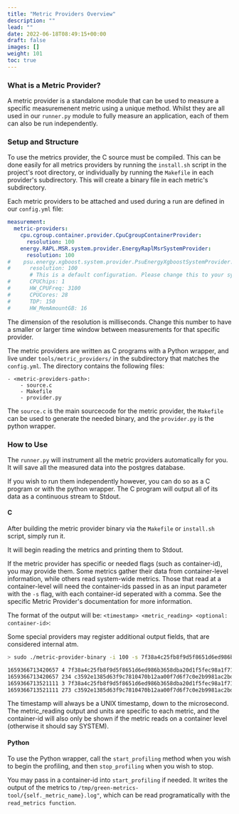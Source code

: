 ```yaml
---
title: "Metric Providers Overview"
description: ""
lead: ""
date: 2022-06-18T08:49:15+00:00
draft: false
images: []
weight: 101
toc: true
---
```



### What is a Metric Provider?
A metric provider is a standalone module that can be used to measure a specific measuremenent metric using a unique method. Whilst they are all used in our `runner.py` module to fully measure an application, each of them can also be run independently.

### Setup and Structure
To use the metrics provider, the C source must be compiled. This can be done easily for all metrics providers by running the `install.sh` script in the project's root directory, or individually by running the `Makefile` in each provider's subdirectory. This will create a binary file in each metric's subdirectory.

Each metric providers to be attached and used during a run are defined in our `config.yml` file:

```yaml
measurement:
  metric-providers:
    cpu.cgroup.container.provider.CpuCgroupContainerProvider:
      resolution: 100
    energy.RAPL.MSR.system.provider.EnergyRaplMsrSystemProvider:
      resolution: 100
#    psu.energy.xgboost.system.provider.PsuEnergyXgboostSystemProvider:
#      resolution: 100
       # This is a default configuration. Please change this to your system!
#      CPUChips: 1
#      HW_CPUFreq: 3100
#      CPUCores: 28
#      TDP: 150
#      HW_MemAmountGB: 16
```

The dimension of the resolution is milliseconds. Change this number to have a smaller or larger time window between measurements for that specific provider.

The metric providers are written as C programs with a Python wrapper, and live under `tools/metric_providers/` in the subdirectory that matches the `config.yml`. The directory contains the following files:

```
- <metric-providers-path>:
    - source.c
    - Makefile
    - provider.py
```
The `source.c` is the main sourcecode for the metric provider, the `Makefile` can be used to generate the needed binary, and the `provider.py` is the python wrapper.

### How to Use

The `runner.py` will instrument all the metric providers automatically for you. It will save all the measured data into the postgres database. 

If you wish to run them independently however, you can do so as a C program or with the python wrapper. The C program will output all of its data as a continuous stream to Stdout.


#### C
After building the metric provider binary via the `Makefile` or `install.sh` script, simply run it. 

It will begin reading the metrics and printing them to Stdout. 

If the metric provider has specific or needed flags (such as container-id), you may provide them. Some metrics gather their data from container-level information, while others read system-wide metrics. Those that read at a container-level will need the container-ids passed in as an input parameter with the `-s` flag, with each container-id seperated with a comma. See the specific Metric Provider's documentation for more information.

The format of the output will be: `<timestamp> <metric_reading> <optional: container-id>`:

Some special providers may register additional output fields, that are considered internal atm.

```bash
> sudo ./metric-provider-binary -i 100 -s 7f38a4c25fb8f9d5f8651d6ed986b3658dba20d1f5fec98a1f71c141c2b48f4b,c3592e1385d63f9c7810470b12aa00f7d6f7c0e2b9981ac2bdb4371126a0660a

1659366713420657 4 7f38a4c25fb8f9d5f8651d6ed986b3658dba20d1f5fec98a1f71c141c2b48f4b
1659366713420657 234 c3592e1385d63f9c7810470b12aa00f7d6f7c0e2b9981ac2bdb4371126a0660a
1659366713521111 3 7f38a4c25fb8f9d5f8651d6ed986b3658dba20d1f5fec98a1f71c141c2b48f4b
1659366713521111 273 c3592e1385d63f9c7810470b12aa00f7d6f7c0e2b9981ac2bdb4371126a0660a

```
The timestamp will always be a UNIX timestamp, down to the microsecond. The metric_reading output and units are specific to each metric, and the container-id will also only be shown if the metric reads on a container level (otherwise it should say SYSTEM). 

#### Python
To use the Python wrapper, call the `start_profiling` method when you wish to begin the profiling, and then `stop_profiling` when you wish to stop. 

You may pass in a container-id into `start_profiling` if needed. It writes the output of the metrics to `/tmp/green-metrics-tool/{self._metric_name}.log"`, which can be read programatically with the `read_metrics function`.